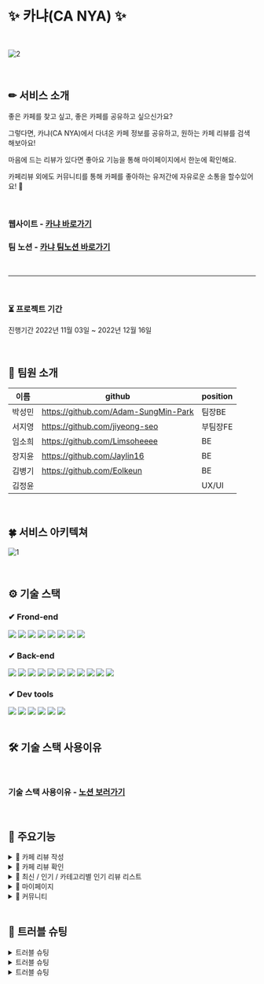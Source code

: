 # ✨ 카냐(CA NYA) ✨

<br>

![2](https://user-images.githubusercontent.com/113230019/207134762-c6c9e619-c272-4757-af0c-2327efd57ea8.png)

<br>

## ✏ 서비스 소개
좋은 카페를 찾고 싶고, 좋은 카페를 공유하고 싶으신가요?

그렇다면, 카냐(CA NYA)에서 다녀온 카페 정보를 공유하고, 원하는 카페 리뷰를 검색해보아요!

마음에 드는 리뷰가 있다면 좋아요 기능을 통해 마이페이지에서 한눈에 확인해요.

카페리뷰 외에도 커뮤니티를 통해 카페를 좋아하는 유저간에 자유로운 소통을 할수있어요! 💛

<br>

### 웹사이트 - [카냐 바로가기](https://ca-nya.com/)
### 팀 노션 - [카냐 팀노션 바로가기](https://www.notion.so/99-4-dcbf8104c68b4d3a940968c05371e21a)

<br>

---

<br>

### ⏳ 프로젝트 기간
진행기간
2022년 11월 03일 ~ 2022년 12월 16일

<br>

## 🍬 팀원 소개
|이름|github|position|
|------|---|---|
|박성민|https://github.com/Adam-SungMin-Park|팀장BE|
|서지영|https://github.com/jiyeong-seo|부팀장FE|
|임소희|https://github.com/Limsoheeee|BE|
|장지윤|https://github.com/Jaylin16|BE|
|김병기|https://github.com/Eolkeun|BE|
|김정윤||UX/UI|

<br>

## 🍀 서비스 아키텍쳐

![1](https://user-images.githubusercontent.com/113230019/207134801-e8b3e958-2e3a-4fb9-be57-c34c6ff4e61e.png)

<br>

## ⚙ 기술 스택

### ✔ Frond-end
<div>
<img src="https://img.shields.io/badge/Axios-5A29E4?style=for-the-badge&logo=Axios&logoColor=white"/>
<img src="https://img.shields.io/badge/React-61DAFB?style=for-the-badge&logo=React&logoColor=black"/>
<img src="https://img.shields.io/badge/Redux Toolkit-764ABC?style=for-the-badge&logo=Redux&logoColor=white"/>
<img src="https://img.shields.io/badge/Javascript-F7DF1E?style=for-the-badge&logo=Javascript&logoColor=black"/>
<img src="https://img.shields.io/badge/React Query-FF4154?style=for-the-badge&logo=React Query&logoColor=white">
<img src="https://img.shields.io/badge/styled components-DB7093?style=for-the-badge&logo=styledcomponents&logoColor=white">
<img src="https://img.shields.io/badge/Figma-F24E1E?style=for-the-badge&logo=Figma&logoColor=white">
<img src="https://img.shields.io/badge/css-1572B6?style=for-the-badge&logo=css3&logoColor=white">
 
</div>

### ✔ Back-end
<div>
<img src="https://img.shields.io/badge/java-007396?style=for-the-badge&logo=java&logoColor=white"> 
<img src="https://img.shields.io/badge/Spring Boot-6DB33F?style=for-the-badge&logo=SpringBoot&logoColor=white"/>
<img src="https://img.shields.io/badge/Gradle-02303A?style=for-the-badge&logo=Gradle&logoColor=white"/>
<img src="https://img.shields.io/badge/MySQL-4479A1?style=for-the-badge&logo=MySQL&logoColor=white"/>
<img src="https://img.shields.io/badge/Amazon EC2-FF9900?style=for-the-badge&logo=AmazonEC2&logoColor=white"/>
<img src="https://img.shields.io/badge/GitHub Actions-2088FF?style=for-the-badge&logo=GitHub Actions&logoColor=white"/>
<img src="https://img.shields.io/badge/Amazon S3-569A31?style=for-the-badge&logo=Amazon S3&logoColor=white"/>
<img src="https://img.shields.io/badge/Amazon RDS-527FFF?style=for-the-badge&logo=Amazon RDS&logoColor=white"/>
<img src="https://img.shields.io/badge/Postman-FF6C37?style=for-the-badge&logo=Postman&logoColor=white">
<img  src="https://img.shields.io/badge/Spring Data JPA-6DB33F?style=for-the-badge&logo=S&logoColor=white">
<img src="https://img.shields.io/badge/Spring Security-6DB33F?style=for-the-badge&logo=Spring Security&logoColor=white">
</div>

### ✔ Dev tools
<div>
<img src="https://img.shields.io/badge/Notion-000000?style=for-the-badge&logo=Notion&logoColor=white">
<img src="https://img.shields.io/badge/IntelliJ IDEA-000000?style=for-the-badge&logo=IntelliJ IDEA&logoColor=white"/>
<img src="https://img.shields.io/badge/GitHub-181717?style=for-the-badge&logo=GitHub&logoColor=white"/>
<img src="https://img.shields.io/badge/KakaoTalk-FFCD00?style=for-the-badge&logo=KakaoTalk&logoColor=black"/>
<img src="https://img.shields.io/badge/amazonaws-232F3E?style=for-the-badge&logo=amazonaws&logoColor=white">
<img src="https://img.shields.io/badge/Slack-4A154B?style=for-the-badge&logo=Slack&logoColor=white">
</div>

<br>

## 🛠 기술 스택 사용이유

<br>

### 기술 스택 사용이유 - [노션 보러가기](https://rocky-mercury-85d.notion.site/Ca-Nya-4-9304947435c3401fae79601e18ed287a)

<br>

## 🌈 주요기능

<details>
<summary>📝 카페 리뷰 작성</summary>
 <div markdown="1">       

  <br>
  
1. 사진 업로드를 통해 방문한 카페 사진을 공유할 수 있어요.
2. 카테고리별 평가를 통해 상세한 평가를 할 수 있어요.
3. 지도 검색 기능을 통해 방문한 카페 위치를 추가할 수 있어요.

  <br>
 
 </div>
 </details>

<details>
 <summary>💖 카페 리뷰 확인</summary>
 <div markdown="1">       

  <br>
  
1. 필수 사진 업로드 기능으로 자세한 정보를 확인할 수 있어요.
2. 카테고리별 별점과 평균 별점을 통해 나와 맞는 카페를 찾아보아요.
3. 지도로 카페의 위치를 확인하고, 클릭을 통해 원하는 카페의 상세 정보를 확인 할 수 있어요.

  <br>
 
 </div>
 </details>
 
 <details>
 <summary>💎 최신 / 인기 / 카테고리별 인기 리뷰 리스트</summary>
 <div markdown="1">       

  <br>
  
1. 다양한 기준의 리뷰 리스트를 통해 원하는 리뷰를 쉽게 확인할 수 있어요.
2. 카테고리별 인기 리뷰는 카냐를 이용하는 사용자들의 좋아요를 많이 받은 리뷰 순으로 확인할 수 있어요.

  <br>
 
 </div>
 </details>
 
 <details>
 <summary>🎈 마이페이지</summary>
 <div markdown="1">       

  <br>
  
1. 내가 작성한 리뷰 / 댓글을 한 번에 쉽게 관리할 수 있어요.
2. 내가 좋아요한 리뷰를 확인할 수 있어요.
3. 커뮤니티에 내가 작성한 게시글 / 댓글을 한 번에 쉽게 관리할 수 있어요.
4. 나의 카냐 랭킹을 확인할 수 있어요.
5. 프로필 이미지를 수정할 수 있어요.

  <br>
 
 </div>
 </details>
 
 <details>
 <summary>🎀 커뮤니티</summary>
 <div markdown="1">       

  <br>
  
1. 카냐 유저들과 카페에 대한 다양한 소통을 할 수 있어요.
2. 댓글 작성으로 적극적인 소통이 가능해요.
3. 혼자 카페에 가기 싫은 유저들과 동행을 구하는 등 자유로운 교류를 해보아요.

  <br>
 
 </div>
 </details>


<br>

## 🚀 트러블 슈팅

 <details>
 <summary>트러블 슈팅</summary>
 <div markdown="1">       

  <br>
  
 트러블슈팅 내용

 
 </div>
 </details>
 
 <details>
  <summary>트러블 슈팅</summary>
 <div markdown="1">       

  <br>
  
 트러블슈팅 내용
  
 
 </div>
 </details>
 
  <details>
  <summary>트러블 슈팅</summary>
 <div markdown="1">       

  <br>
  
 트러블슈팅 내용

 
 </div>
 </details>
